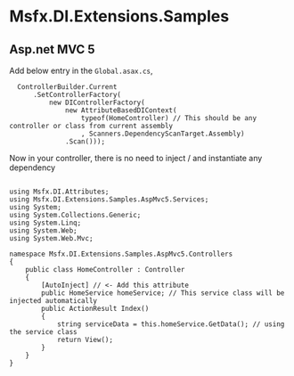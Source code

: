 # Msfx.DI.Extensions.Samples

## Asp.net MVC 5

Add below entry in the `Global.asax.cs`, 
```[csharp]
  ControllerBuilder.Current
      .SetControllerFactory(
          new DIControllerFactory(
              new AttributeBasedDIContext(
                  typeof(HomeController) // This should be any controller or class from current assembly
                  , Scanners.DependencyScanTarget.Assembly)
              .Scan()));
```
Now in your controller, there is no need to inject / and instantiate any dependency

```[csharp]

using Msfx.DI.Attributes;
using Msfx.DI.Extensions.Samples.AspMvc5.Services;
using System;
using System.Collections.Generic;
using System.Linq;
using System.Web;
using System.Web.Mvc;

namespace Msfx.DI.Extensions.Samples.AspMvc5.Controllers
{
    public class HomeController : Controller
    {
        [AutoInject] // <- Add this attribute
        public HomeService homeService; // This service class will be injected automatically
        public ActionResult Index()
        {
            string serviceData = this.homeService.GetData(); // using the service class
            return View();
        }
    }
}
```

